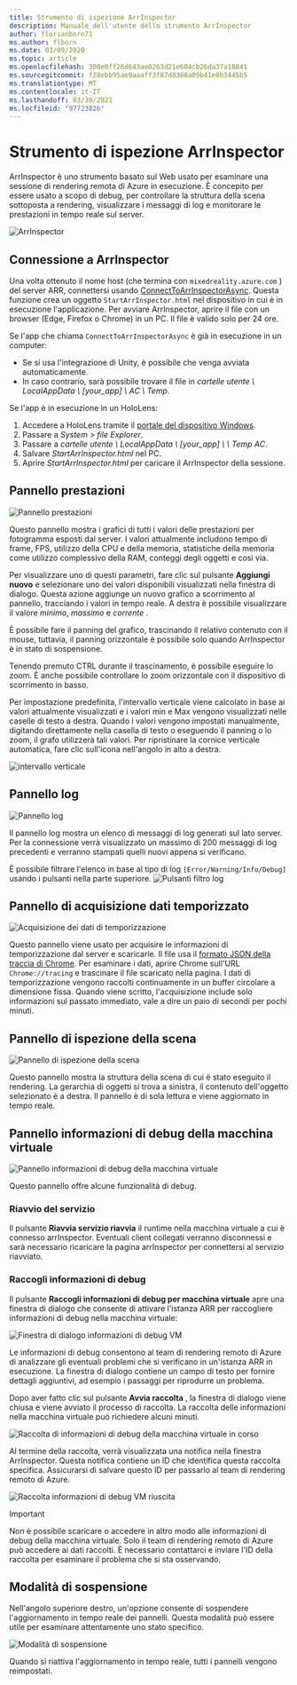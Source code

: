 ```yaml
---
title: Strumento di ispezione ArrInspector
description: Manuale dell'utente dello strumento ArrInspector
author: florianborn71
ms.author: flborn
ms.date: 03/09/2020
ms.topic: article
ms.openlocfilehash: 300e0ff26d643ae0263d21e604cb26da37a18841
ms.sourcegitcommit: f28ebb95ae9aaaff3f87d8388a09b41e0b3445b5
ms.translationtype: MT
ms.contentlocale: it-IT
ms.lasthandoff: 03/30/2021
ms.locfileid: "97723826"
---
```

# <a name="the-arrinspector-inspection-tool"></a>Strumento di ispezione ArrInspector

ArrInspector è uno strumento basato sul Web usato per esaminare una sessione di rendering remota di Azure in esecuzione. È concepito per essere usato a scopo di debug, per controllare la struttura della scena sottoposta a rendering, visualizzare i messaggi di log e monitorare le prestazioni in tempo reale sul server.

![ArrInspector](./media/arr-inspector.png)

## <a name="connecting-to-the-arrinspector"></a>Connessione a ArrInspector

Una volta ottenuto il nome host (che termina con `mixedreality.azure.com` ) del server ARR, connettersi usando [ConnectToArrInspectorAsync](../../how-tos/frontend-apis.md#connect-to-arr-inspector). Questa funzione crea un oggetto `StartArrInspector.html` nel dispositivo in cui è in esecuzione l'applicazione. Per avviare ArrInspector, aprire il file con un browser (Edge, Firefox o Chrome) in un PC. Il file è valido solo per 24 ore.

Se l'app che chiama `ConnectToArrInspectorAsync` è già in esecuzione in un computer:

* Se si usa l'integrazione di Unity, è possibile che venga avviata automaticamente.
* In caso contrario, sarà possibile trovare il file in *cartelle utente \\ LocalAppData \\ [your_app] \\ AC \\ Temp*.

Se l'app è in esecuzione in un HoloLens:

1. Accedere a HoloLens tramite il [portale del dispositivo Windows](/windows/mixed-reality/using-the-windows-device-portal).
1. Passare a *System > file Explorer*.
1. Passare a *cartelle utente \\ LocalAppData \\ [your_app] \\ \\ Temp AC*.
1. Salvare *StartArrInspector.html* nel PC.
1. Aprire *StartArrInspector.html* per caricare il ArrInspector della sessione.

## <a name="the-performance-panel"></a>Pannello prestazioni

![Pannello prestazioni](./media/performance-panel.png)

Questo pannello mostra i grafici di tutti i valori delle prestazioni per fotogramma esposti dal server. I valori attualmente includono tempo di frame, FPS, utilizzo della CPU e della memoria, statistiche della memoria come utilizzo complessivo della RAM, conteggi degli oggetti e così via.

Per visualizzare uno di questi parametri, fare clic sul pulsante **Aggiungi nuovo** e selezionare uno dei valori disponibili visualizzati nella finestra di dialogo. Questa azione aggiunge un nuovo grafico a scorrimento al pannello, tracciando i valori in tempo reale. A destra è possibile visualizzare il valore *minimo*, *massimo* e *corrente* .

È possibile fare il panning del grafico, trascinando il relativo contenuto con il mouse, tuttavia, il panning orizzontale è possibile solo quando ArrInspector è in stato di sospensione.

Tenendo premuto CTRL durante il trascinamento, è possibile eseguire lo zoom. È anche possibile controllare lo zoom orizzontale con il dispositivo di scorrimento in basso.

Per impostazione predefinita, l'intervallo verticale viene calcolato in base ai valori attualmente visualizzati e i valori min e Max vengono visualizzati nelle caselle di testo a destra. Quando i valori vengono impostati manualmente, digitando direttamente nella casella di testo o eseguendo il panning o lo zoom, il grafo utilizzerà tali valori. Per ripristinare la cornice verticale automatica, fare clic sull'icona nell'angolo in alto a destra.

![intervallo verticale](./media/vertical-range.png)

## <a name="the-log-panel"></a>Pannello log

![Pannello log](./media/log-panel.png)

Il pannello log mostra un elenco di messaggi di log generati sul lato server. Per la connessione verrà visualizzato un massimo di 200 messaggi di log precedenti e verranno stampati quelli nuovi appena si verificano.

È possibile filtrare l'elenco in base al tipo di log `[Error/Warning/Info/Debug]` usando i pulsanti nella parte superiore.
![Pulsanti filtro log](./media/log-filter.png)

## <a name="the-timing-data-capture-panel"></a>Pannello di acquisizione dati temporizzato

![Acquisizione dei dati di temporizzazione](./media/timing-data-capture.png)

Questo pannello viene usato per acquisire le informazioni di temporizzazione dal server e scaricarle. Il file usa il [formato JSON della traccia di Chrome](https://docs.google.com/document/d/1CvAClvFfyA5R-PhYUmn5OOQtYMH4h6I0nSsKchNAySU/edit). Per esaminare i dati, aprire Chrome sull'URL `Chrome://tracing` e trascinare il file scaricato nella pagina. I dati di temporizzazione vengono raccolti continuamente in un buffer circolare a dimensione fissa. Quando viene scritto, l'acquisizione include solo informazioni sul passato immediato, vale a dire un paio di secondi per pochi minuti.

## <a name="the-scene-inspection-panel"></a>Pannello di ispezione della scena

![Pannello di ispezione della scena](./media/scene-inspection-panel.png)

Questo pannello mostra la struttura della scena di cui è stato eseguito il rendering. La gerarchia di oggetti si trova a sinistra, il contenuto dell'oggetto selezionato è a destra. Il pannello è di sola lettura e viene aggiornato in tempo reale.

## <a name="the-vm-debug-information-panel"></a>Pannello informazioni di debug della macchina virtuale

![Pannello informazioni di debug della macchina virtuale](./media/state-debugger-panel.png)

Questo pannello offre alcune funzionalità di debug.

### <a name="restart-service"></a>Riavvio del servizio

Il pulsante **Riavvia servizio riavvia** il runtime nella macchina virtuale a cui è connesso arrInspector. Eventuali client collegati verranno disconnessi e sarà necessario ricaricare la pagina arrInspector per connettersi al servizio riavviato.

### <a name="collect-debug-information"></a>Raccogli informazioni di debug

Il pulsante **Raccogli informazioni di debug per macchina virtuale** apre una finestra di dialogo che consente di attivare l'istanza ARR per raccogliere informazioni di debug nella macchina virtuale:

![Finestra di dialogo informazioni di debug VM](./media/state-debugger-dialog.png)

Le informazioni di debug consentono al team di rendering remoto di Azure di analizzare gli eventuali problemi che si verificano in un'istanza ARR in esecuzione. La finestra di dialogo contiene un campo di testo per fornire dettagli aggiuntivi, ad esempio i passaggi per riprodurre un problema.

Dopo aver fatto clic sul pulsante **Avvia raccolta** , la finestra di dialogo viene chiusa e viene avviato il processo di raccolta. La raccolta delle informazioni nella macchina virtuale può richiedere alcuni minuti.

![Raccolta di informazioni di debug della macchina virtuale in corso](./media/state-debugger-panel-in-progress.png)

Al termine della raccolta, verrà visualizzata una notifica nella finestra ArrInspector. Questa notifica contiene un ID che identifica questa raccolta specifica. Assicurarsi di salvare questo ID per passarlo al team di rendering remoto di Azure.

![Raccolta informazioni di debug VM riuscita](./media/state-debugger-snackbar-success.png)

> [!IMPORTANT]
> Non è possibile scaricare o accedere in altro modo alle informazioni di debug della macchina virtuale. Solo il team di rendering remoto di Azure può accedere ai dati raccolti. È necessario contattarci e inviare l'ID della raccolta per esaminare il problema che si sta osservando.

## <a name="pause-mode"></a>Modalità di sospensione

Nell'angolo superiore destro, un'opzione consente di sospendere l'aggiornamento in tempo reale dei pannelli. Questa modalità può essere utile per esaminare attentamente uno stato specifico.

![Modalità di sospensione](./media/pause-mode.png)

Quando si riattiva l'aggiornamento in tempo reale, tutti i pannelli vengono reimpostati.